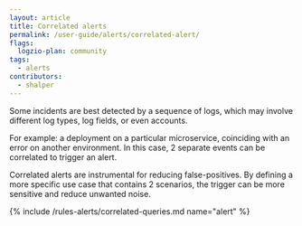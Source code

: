```yaml
---
layout: article
title: Correlated alerts
permalink: /user-guide/alerts/correlated-alert/
flags:
  logzio-plan: community
tags:
  - alerts
contributors:
  - shalper
---
```


Some incidents are best detected by a sequence of logs, which may involve different log types, log fields, or even accounts.

For example: a deployment on a particular microservice, coinciding with an error on another environment. In this case, 2 separate events can be correlated to trigger an alert.

Correlated alerts are instrumental for reducing false-positives. By defining a more specific use case that contains 2 scenarios, the trigger can be more sensitive and reduce unwanted noise.

{% include /rules-alerts/correlated-queries.md name="alert" %}

